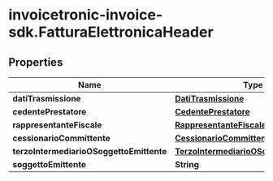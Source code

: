# invoicetronic-invoice-sdk.FatturaElettronicaHeader

## Properties

Name | Type | Description | Notes
------------ | ------------- | ------------- | -------------
**datiTrasmissione** | [**DatiTrasmissione**](DatiTrasmissione.md) |  | [optional] 
**cedentePrestatore** | [**CedentePrestatore**](CedentePrestatore.md) |  | [optional] 
**rappresentanteFiscale** | [**RappresentanteFiscale**](RappresentanteFiscale.md) |  | [optional] 
**cessionarioCommittente** | [**CessionarioCommittente**](CessionarioCommittente.md) |  | [optional] 
**terzoIntermediarioOSoggettoEmittente** | [**TerzoIntermediarioOSoggettoEmittente**](TerzoIntermediarioOSoggettoEmittente.md) |  | [optional] 
**soggettoEmittente** | **String** |  | [optional] 



